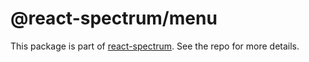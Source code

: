 # @react-spectrum/menu

This package is part of [react-spectrum](https://github.com/watheia/rsp-kit). See the repo for more details.
